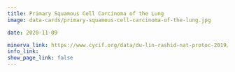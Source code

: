 ```yaml
---
title: Primary Squamous Cell Carcinoma of the Lung
image: data-cards/primary-squamous-cell-carcinoma-of-the-lung.jpg

date: 2020-11-09

minerva_link: https://www.cycif.org/data/du-lin-rashid-nat-protoc-2019/osd-LUNG_3
info_link: 
show_page_link: false
---
```

